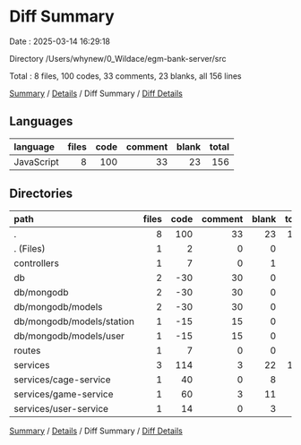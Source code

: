 # Diff Summary

Date : 2025-03-14 16:29:18

Directory /Users/whynew/0_Wildace/egm-bank-server/src

Total : 8 files,  100 codes, 33 comments, 23 blanks, all 156 lines

[Summary](results.md) / [Details](details.md) / Diff Summary / [Diff Details](diff-details.md)

## Languages
| language | files | code | comment | blank | total |
| :--- | ---: | ---: | ---: | ---: | ---: |
| JavaScript | 8 | 100 | 33 | 23 | 156 |

## Directories
| path | files | code | comment | blank | total |
| :--- | ---: | ---: | ---: | ---: | ---: |
| . | 8 | 100 | 33 | 23 | 156 |
| . (Files) | 1 | 2 | 0 | 0 | 2 |
| controllers | 1 | 7 | 0 | 1 | 8 |
| db | 2 | -30 | 30 | 0 | 0 |
| db/mongodb | 2 | -30 | 30 | 0 | 0 |
| db/mongodb/models | 2 | -30 | 30 | 0 | 0 |
| db/mongodb/models/station | 1 | -15 | 15 | 0 | 0 |
| db/mongodb/models/user | 1 | -15 | 15 | 0 | 0 |
| routes | 1 | 7 | 0 | 0 | 7 |
| services | 3 | 114 | 3 | 22 | 139 |
| services/cage-service | 1 | 40 | 0 | 8 | 48 |
| services/game-service | 1 | 60 | 3 | 11 | 74 |
| services/user-service | 1 | 14 | 0 | 3 | 17 |

[Summary](results.md) / [Details](details.md) / Diff Summary / [Diff Details](diff-details.md)
